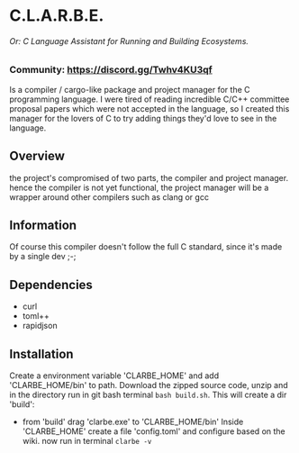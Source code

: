 # C.L.A.R.B.E.
###### Or: C Language Assistant for Running and Building Ecosystems.

### Community: https://discord.gg/Twhv4KU3qf

Is a compiler / cargo-like package and project manager for the C programming language.
I were tired of reading incredible C/C++ committee proposal papers which were not accepted in the language, so I created this manager for the lovers of C to try adding things they'd love to see in the language.

## Overview

the project's compromised of two parts, the compiler and project manager.
hence the compiler is not yet functional, the project manager will be a wrapper around other compilers such as clang or gcc

## Information

Of course this compiler doesn't follow the full C standard, since it's made by a single dev ;-;

## Dependencies
 - curl
 - toml++
 - rapidjson

## Installation
Create a environment variable 'CLARBE_HOME' and add 'CLARBE_HOME/bin' to path.
Download the zipped source code, unzip and in the directory run in git bash terminal ```bash build.sh```.
This will create a dir 'build':
 - from 'build' drag 'clarbe.exe' to 'CLARBE_HOME/bin'
Inside 'CLARBE_HOME' create a file 'config.toml' and configure based on the wiki.
now run in terminal ```clarbe -v```